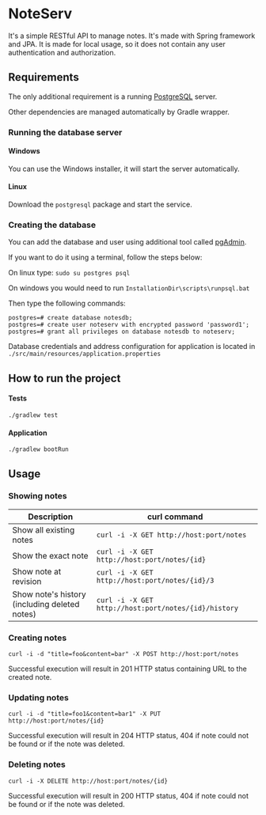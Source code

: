 # NoteServ
It's a simple RESTful API to manage notes. It's made with Spring framework and JPA. It is made for local usage, so it does not contain any user authentication and authorization. 

## Requirements
The only additional requirement is a running [PostgreSQL](https://www.postgresql.org/) server.

Other dependencies are managed automatically by Gradle wrapper.

### Running the database server

#### Windows
You can use the Windows installer, it will start the server automatically.

#### Linux
Download the `postgresql` package and start the service.

### Creating the database

You can add the database and user using additional tool called [pgAdmin](https://www.pgadmin.org/).

If you want to do it using a terminal, follow the steps below:

On linux type: `sudo su postgres psql`

On windows you would need to run `InstallationDir\scripts\runpsql.bat`

Then type the following commands:
```$bash
postgres=# create database notesdb;
postgres=# create user noteserv with encrypted password 'password1';
postgres=# grant all privileges on database notesdb to noteserv;
```

Database credentials and address configuration for application is located in `./src/main/resources/application.properties`

## How to run the project

#### Tests
`./gradlew test`

#### Application
`./gradlew bootRun`

## Usage

### Showing notes
|Description|curl command|
|---|---|
|Show all existing notes|`curl -i -X GET http://host:port/notes`|
|Show the exact note|`curl -i -X GET http://host:port/notes/{id}`|
|Show note at revision|`curl -i -X GET http://host:port/notes/{id}/3`|
|Show note's history (including deleted notes)|`curl -i -X GET http://host:port/notes/{id}/history`|

### Creating notes
`curl -i -d "title=foo&content=bar" -X POST http://host:port/notes`

Successful execution will result in 201 HTTP status containing URL to the created note.

### Updating notes
`curl -i -d "title=foo1&content=bar1" -X PUT http://host:port/notes/{id}`

Successful execution will result in 204 HTTP status, 404 if note could not be found or if the note was deleted.

### Deleting notes
`curl -i -X DELETE http://host:port/notes/{id}`

Successful execution will result in 200 HTTP status, 404 if note could not be found or if the note was deleted.
